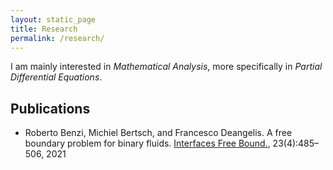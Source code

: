 ```yaml
---
layout: static_page
title: Research
permalink: /research/
---
```

I am mainly interested in *Mathematical Analysis*, more specifically in *Partial Differential Equations*.

## Publications
* Roberto Benzi, Michiel Bertsch, and Francesco Deangelis. A free boundary problem for binary fluids. [Interfaces Free Bound.](https://ems.press/journals/ifb/articles/3324283), 23(4):485–506, 2021